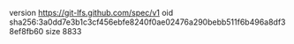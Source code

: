 version https://git-lfs.github.com/spec/v1
oid sha256:3a0dd7e3b1c3cf456ebfe8240f0ae02476a290bebb511f6b496a8df38ef8fb60
size 8833
